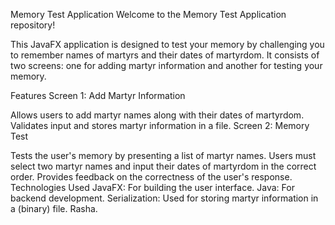 Memory Test Application
Welcome to the Memory Test Application repository!

This JavaFX application is designed to test your memory by challenging you to remember names of martyrs and their dates of martyrdom. It consists of two screens: one for adding martyr information and another for testing your memory.

Features
Screen 1: Add Martyr Information

Allows users to add martyr names along with their dates of martyrdom.
Validates input and stores martyr information in a file.
Screen 2: Memory Test

Tests the user's memory by presenting a list of martyr names.
Users must select two martyr names and input their dates of martyrdom in the correct order.
Provides feedback on the correctness of the user's response.
Technologies Used
JavaFX: For building the user interface.
Java: For backend development.
Serialization: Used for storing martyr information in a (binary) file.
Rasha.
